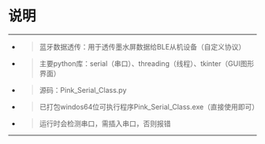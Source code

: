 # 说明
---
* >	蓝牙数据透传：用于透传墨水屏数据给BLE从机设备（自定义协议）
* >	主要python库：serial（串口）、threading（线程）、tkinter（GUI图形界面）
* >	源码：Pink_Serial_Class.py
* >	已打包windos64位可执行程序Pink_Serial_Class.exe（直接使用即可）
* >	运行时会检测串口，需插入串口，否则报错
---
